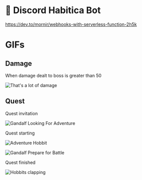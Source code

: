 # 🤖 Discord Habitica Bot

https://dev.to/mornir/webhooks-with-serverless-function-2h5k

# GIFs

## Damage

When damage dealt to boss is greater than 50

![That's a lot of damage](https://tenor.com/view/damage-thats-alot-of-damage-jon-tron-gif-13054497)

## Quest

Quest invitation

![Gandalf Looking For Adventure](https://tenor.com/view/gandalf-looking-for-adventure-gif-13515313)

Quest starting

![Adventure Hobbit](https://tenor.com/view/adventure-lotr-hobbit-lord-of-gif-5730296)

![Gandalf Prepare for Battle](https://tenor.com/view/lord-of-the-rings-ian-mc-kellen-gandalf-prepare-for-battle-prepare-gif-4879285)

Quest finished

![Hobbits clapping](https://tenor.com/view/clapping-clap-applause-lotr-lord-gif-5730286)
